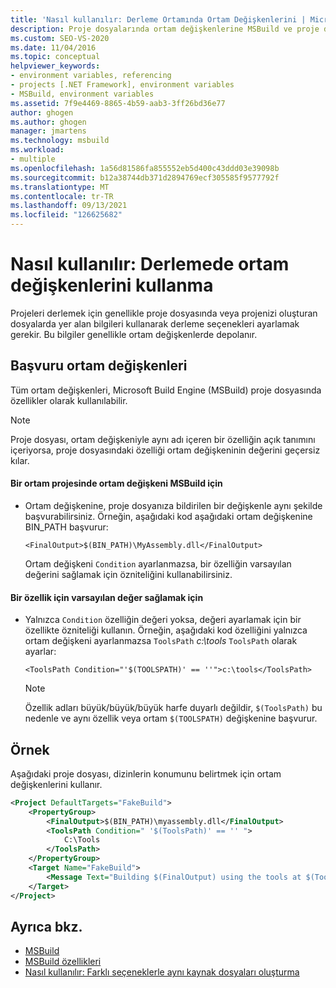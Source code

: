 ```yaml
---
title: 'Nasıl kullanılır: Derleme Ortamında Ortam Değişkenlerini | Microsoft Docs'
description: Proje dosyalarında ortam değişkenlerine MSBuild ve proje dosyasını değiştirmeden derleme seçeneklerini ayarlamak için ortam değişkenlerini kullanmayı öğrenin.
ms.custom: SEO-VS-2020
ms.date: 11/04/2016
ms.topic: conceptual
helpviewer_keywords:
- environment variables, referencing
- projects [.NET Framework], environment variables
- MSBuild, environment variables
ms.assetid: 7f9e4469-8865-4b59-aab3-3ff26bd36e77
author: ghogen
ms.author: ghogen
manager: jmartens
ms.technology: msbuild
ms.workload:
- multiple
ms.openlocfilehash: 1a56d81586fa855552eb5d400c43ddd03e39098b
ms.sourcegitcommit: b12a38744db371d2894769ecf305585f9577792f
ms.translationtype: MT
ms.contentlocale: tr-TR
ms.lasthandoff: 09/13/2021
ms.locfileid: "126625682"
---
```

# <a name="how-to-use-environment-variables-in-a-build"></a>Nasıl kullanılır: Derlemede ortam değişkenlerini kullanma

Projeleri derlemek için genellikle proje dosyasında veya projenizi oluşturan dosyalarda yer alan bilgileri kullanarak derleme seçenekleri ayarlamak gerekir. Bu bilgiler genellikle ortam değişkenlerde depolanır.

## <a name="reference-environment-variables"></a>Başvuru ortam değişkenleri

 Tüm ortam değişkenleri, Microsoft Build Engine (MSBuild) proje dosyasında özellikler olarak kullanılabilir.

> [!NOTE]
> Proje dosyası, ortam değişkeniyle aynı adı içeren bir özelliğin açık tanımını içeriyorsa, proje dosyasındaki özelliği ortam değişkeninin değerini geçersiz kılar.

#### <a name="to-use-an-environment-variable-in-an-msbuild-project"></a>Bir ortam projesinde ortam değişkeni MSBuild için

- Ortam değişkenine, proje dosyanıza bildirilen bir değişkenle aynı şekilde başvurabilirsiniz. Örneğin, aşağıdaki kod aşağıdaki ortam değişkenine BIN_PATH başvurur:

   `<FinalOutput>$(BIN_PATH)\MyAssembly.dll</FinalOutput>`

  Ortam değişkeni `Condition` ayarlanmazsa, bir özelliğin varsayılan değerini sağlamak için özniteliğini kullanabilirsiniz.

#### <a name="to-provide-a-default-value-for-a-property"></a>Bir özellik için varsayılan değer sağlamak için

- Yalnızca `Condition` özelliğin değeri yoksa, değeri ayarlamak için bir özellikte özniteliği kullanın. Örneğin, aşağıdaki kod özelliğini yalnızca ortam değişkeni ayarlanmazsa `ToolsPath` *c:\tools* `ToolsPath` olarak ayarlar:

     `<ToolsPath Condition="'$(TOOLSPATH)' == ''">c:\tools</ToolsPath>`

    > [!NOTE]
    > Özellik adları büyük/büyük/büyük harfe duyarlı değildir, `$(ToolsPath)` bu nedenle ve aynı özellik veya ortam `$(TOOLSPATH)` değişkenine başvurur.

## <a name="example"></a>Örnek

 Aşağıdaki proje dosyası, dizinlerin konumunu belirtmek için ortam değişkenlerini kullanır.

```xml
<Project DefaultTargets="FakeBuild">
    <PropertyGroup>
        <FinalOutput>$(BIN_PATH)\myassembly.dll</FinalOutput>
        <ToolsPath Condition=" '$(ToolsPath)' == '' ">
            C:\Tools
        </ToolsPath>
    </PropertyGroup>
    <Target Name="FakeBuild">
        <Message Text="Building $(FinalOutput) using the tools at $(ToolsPath)..."/>
    </Target>
</Project>
```

## <a name="see-also"></a>Ayrıca bkz.

- [MSBuild](../msbuild/msbuild.md)
- [MSBuild özellikleri](../msbuild/msbuild-properties.md)
- [Nasıl kullanılır: Farklı seçeneklerle aynı kaynak dosyaları oluşturma](../msbuild/how-to-build-the-same-source-files-with-different-options.md)
